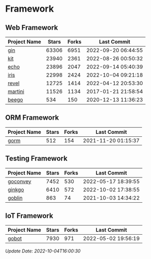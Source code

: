 # Framework

## Web Framework
| Project Name | Stars | Forks | Last Commit |
| ------------ | ----- | ----- | ----------- |
| [gin](https://github.com/gin-gonic/gin) | 63306 | 6951 | 2022-09-20 06:44:55 |
| [kit](https://github.com/go-kit/kit) | 23940 | 2361 | 2022-08-26 00:50:32 |
| [echo](https://github.com/labstack/echo) | 23896 | 2047 | 2022-09-14 05:40:39 |
| [iris](https://github.com/kataras/iris) | 22998 | 2424 | 2022-10-04 09:21:18 |
| [revel](https://github.com/revel/revel) | 12725 | 1414 | 2022-04-12 20:53:30 |
| [martini](https://github.com/go-martini/martini) | 11526 | 1134 | 2017-01-21 21:58:54 |
| [beego](https://github.com/astaxie/beego) | 534 | 150 | 2020-12-13 11:36:23 |

## ORM Framework
| Project Name | Stars | Forks | Last Commit |
| ------------ | ----- | ----- | ----------- |
| [gorm](https://github.com/jinzhu/gorm) | 512 | 154 | 2021-11-20 01:15:37 |

## Testing Framework
| Project Name | Stars | Forks | Last Commit |
| ------------ | ----- | ----- | ----------- |
| [goconvey](https://github.com/smartystreets/goconvey) | 7452 | 530 | 2022-05-17 18:39:55 |
| [ginkgo](https://github.com/onsi/ginkgo) | 6410 | 572 | 2022-10-02 17:38:55 |
| [goblin](https://github.com/franela/goblin) | 863 | 74 | 2021-10-03 14:34:22 |

## IoT Framework
| Project Name | Stars | Forks | Last Commit |
| ------------ | ----- | ----- | ----------- |
| [gobot](https://github.com/hybridgroup/gobot) | 7930 | 971 | 2022-05-02 19:56:19 |

*Update Date: 2022-10-04T16:00:30*